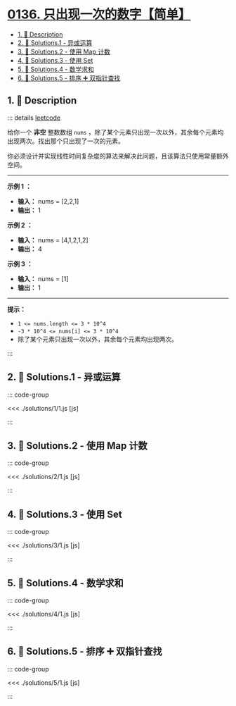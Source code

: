 # [0136. 只出现一次的数字【简单】](https://github.com/tnotesjs/TNotes.leetcode/tree/main/notes/0136.%20%E5%8F%AA%E5%87%BA%E7%8E%B0%E4%B8%80%E6%AC%A1%E7%9A%84%E6%95%B0%E5%AD%97%E3%80%90%E7%AE%80%E5%8D%95%E3%80%91)

<!-- region:toc -->

- [1. 📝 Description](#1--description)
- [2. 🎯 Solutions.1 - 异或运算](#2--solutions1---异或运算)
- [3. 🎯 Solutions.2 - 使用 Map 计数](#3--solutions2---使用-map-计数)
- [4. 🎯 Solutions.3 - 使用 Set](#4--solutions3---使用-set)
- [5. 🎯 Solutions.4 - 数学求和](#5--solutions4---数学求和)
- [6. 🎯 Solutions.5 - 排序 ➕ 双指针查找](#6--solutions5---排序--双指针查找)

<!-- endregion:toc -->

## 1. 📝 Description

::: details [leetcode](https://leetcode.cn/problems/single-number/)

给你一个 **非空** 整数数组 `nums` ，除了某个元素只出现一次以外，其余每个元素均出现两次。找出那个只出现了一次的元素。

你必须设计并实现线性时间复杂度的算法来解决此问题，且该算法只使用常量额外空间。

---

**示例 1 ：**

- **输入：** nums = \[2,2,1\]
- **输出：** 1

**示例 2 ：**

- **输入：** nums = \[4,1,2,1,2\]
- **输出：** 4

**示例 3 ：**

- **输入：** nums = \[1\]
- **输出：** 1

---

**提示：**

- `1 <= nums.length <= 3 * 10^4`
- `-3 * 10^4 <= nums[i] <= 3 * 10^4`
- 除了某个元素只出现一次以外，其余每个元素均出现两次。

:::

## 2. 🎯 Solutions.1 - 异或运算

::: code-group

<<< ./solutions/1/1.js [js]

:::

## 3. 🎯 Solutions.2 - 使用 Map 计数

::: code-group

<<< ./solutions/2/1.js [js]

:::

## 4. 🎯 Solutions.3 - 使用 Set

::: code-group

<<< ./solutions/3/1.js [js]

:::

## 5. 🎯 Solutions.4 - 数学求和

::: code-group

<<< ./solutions/4/1.js [js]

:::

## 6. 🎯 Solutions.5 - 排序 ➕ 双指针查找

::: code-group

<<< ./solutions/5/1.js [js]

:::
